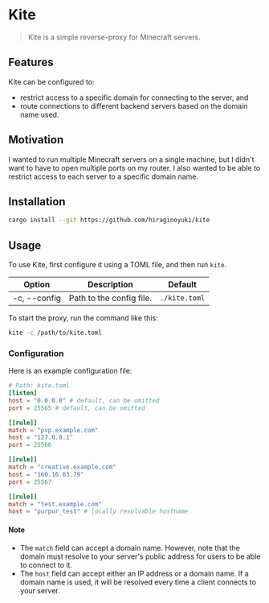 # Kite
> Kite is a simple reverse-proxy for Minecraft servers.

## Features
Kite can be configured to:
- restrict access to a specific domain for connecting to the server, and
- route connections to different backend servers based on the domain name used.

## Motivation
I wanted to run multiple Minecraft servers on a single machine, but I didn't want to have to open multiple ports on my router. I also wanted to be able to restrict access to each server to a specific domain name.

## Installation
```sh
cargo install --git https://github.com/hiraginoyuki/kite
```

## Usage

To use Kite, first configure it using a TOML file, and then run `kite`.

| Option | Description | Default |
| --- | --- | --- |
| -c, --config | Path to the config file. | `./kite.toml` |

To start the proxy, run the command like this:

```sh
kite -c /path/to/kite.toml
```

### Configuration
Here is an example configuration file:

```toml
# Path: kite.toml
[listen]
host = "0.0.0.0" # default, can be omitted
port = 25565 # default, can be omitted

[[rule]]
match = "pvp.example.com"
host = "127.0.0.1"
port = 25566

[[rule]]
match = "creative.example.com"
host = "160.16.63.79"
port = 25567

[[rule]]
match = "test.example.com"
host = "purpur_test" # locally resolvable hostname
```

#### Note
- The `match` field can accept a domain name. However, note that the domain must resolve to your server's public address for users to be able to connect to it.
- The `host` field can accept either an IP address or a domain name. If a domain name is used, it will be resolved every time a client connects to your server.

